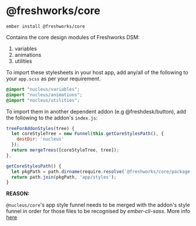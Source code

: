 @freshworks/core
==============================================================================

```
ember install @freshworks/core
```

Contains the core design modules of Freshworks DSM:

1. variables
2. animations
3. utilities

To import these stylesheets in your host app, add any/all of the following to your `app.scss` as per your requirement.

```css
@import "nucleus/variables";
@import "nucleus/animations";
@import "nucleus/utilities";
```

To import them in another dependent addon (e.g @freshdesk/button), add the following to the addon's `index.js`:

```js
treeForAddonStyles(tree) {
  let coreStyleTree = new Funnel(this.getCoreStylesPath(), {
    destDir: 'nucleus'
  });
  return mergeTrees([coreStyleTree, tree]);
},

getCoreStylesPath() {
  let pkgPath = path.dirname(require.resolve(`@freshworks/core/package.json`));
  return path.join(pkgPath, 'app/styles');
}
```

**REASON:**

`@nucleus/core`'s app style funnel needs to be merged with the addon's style funnel in order for those files to be recognised by *ember-cli-sass*. More info [here](https://discuss.emberjs.com/t/how-can-i-share-files-css-sass-between-addons/15429/8)
